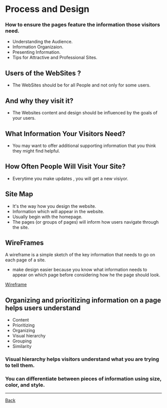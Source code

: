 # Process and Design

### How to ensure the pages feature the information those visitors need.

* Understanding the Audience.
* Information Organizaion.
* Presenting Information.
* Tips for Attractive and Professional Sites.

## Users of the WebSites ?
* The WebSites should be for all People and not only for some users.

## And why they visit it?
* The Websites content and design should be influenced by the goals of your users.

## What Information Your Visitors Need?
* You may want to offer additional supporting information that you think they might find helpful.

## How Often People Will Visit Your Site?
* Everytime you make updates , you will get a new visiyor.

## Site Map
* It's the way how you design the website.
* Information which will appear in the website.
* Usually begin with the homepage.
* The pages (or groups of pages) will inform how users navigate through the site.

## WireFrames
A wireframe is a simple sketch of the key information that needs to go on each page of a site.

* make design easier because you know what information needs to appear on which page before considering how  he the page should look.

[Wireframe](https://d1dlalugb0z2hd.cloudfront.net/handbooks/agile-handbook/wireframe/01-youtube-wireframe-example.png)

## Organizing and prioritizing information on a page helps users understand
* Content
* Prioritizing
* Organizing
* Visual hierarchy
* Grouping
* Similarity

### Visual hierarchy helps visitors understand what you are trying to tell them.

### You can differentiate between pieces of information using size, color, and style.

***

[Back](https://suhaibyounis.github.io/reading-notes/)


